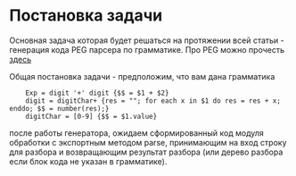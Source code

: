 # Постановка задачи

Основная задача которая будет решаться на протяжении всей статьи - генерация кода PEG парсера по грамматике. Про PEG можно прочесть [здесь](https://ru.wikipedia.org/wiki/%D0%93%D1%80%D0%B0%D0%BC%D0%BC%D0%B0%D1%82%D0%B8%D0%BA%D0%B0,_%D1%80%D0%B0%D0%B7%D0%B1%D0%B8%D1%80%D0%B0%D1%8E%D1%89%D0%B0%D1%8F_%D0%B2%D1%8B%D1%80%D0%B0%D0%B6%D0%B5%D0%BD%D0%B8%D0%B5)

Общая постановка задачи - предположим, что вам дана грамматика 

```
    Exp = digit '+' digit {$$ = $1 + $2}
    digit = digitChar+ {res = ""; for each x in $1 do res = res + x; enddo; $$ = number(res);}
    digitChar = [0-9] {$$ = $1.value}
```

после работы генератора, ожидаем сформированный код модуля обработки с экспортным методом parse, принимающим на вход строку для разбора и возвращающим результат разбора (или дерево разбора если блок кода не указан в грамматике). 


